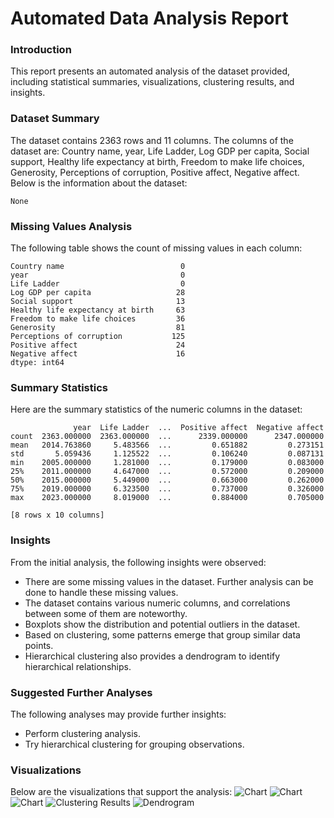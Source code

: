 # Automated Data Analysis Report

### Introduction
This report presents an automated analysis of the dataset provided, including statistical summaries, visualizations, clustering results, and insights.

### Dataset Summary
The dataset contains 2363 rows and 11 columns.
The columns of the dataset are: Country name, year, Life Ladder, Log GDP per capita, Social support, Healthy life expectancy at birth, Freedom to make life choices, Generosity, Perceptions of corruption, Positive affect, Negative affect.
Below is the information about the dataset:
```
None
```

### Missing Values Analysis
The following table shows the count of missing values in each column:
```
Country name                          0
year                                  0
Life Ladder                           0
Log GDP per capita                   28
Social support                       13
Healthy life expectancy at birth     63
Freedom to make life choices         36
Generosity                           81
Perceptions of corruption           125
Positive affect                      24
Negative affect                      16
dtype: int64
```
### Summary Statistics
Here are the summary statistics of the numeric columns in the dataset:
```
              year  Life Ladder  ...  Positive affect  Negative affect
count  2363.000000  2363.000000  ...      2339.000000      2347.000000
mean   2014.763860     5.483566  ...         0.651882         0.273151
std       5.059436     1.125522  ...         0.106240         0.087131
min    2005.000000     1.281000  ...         0.179000         0.083000
25%    2011.000000     4.647000  ...         0.572000         0.209000
50%    2015.000000     5.449000  ...         0.663000         0.262000
75%    2019.000000     6.323500  ...         0.737000         0.326000
max    2023.000000     8.019000  ...         0.884000         0.705000

[8 rows x 10 columns]
```
### Insights
From the initial analysis, the following insights were observed:
- There are some missing values in the dataset. Further analysis can be done to handle these missing values.
- The dataset contains various numeric columns, and correlations between some of them are noteworthy.
- Boxplots show the distribution and potential outliers in the dataset.
- Based on clustering, some patterns emerge that group similar data points.
- Hierarchical clustering also provides a dendrogram to identify hierarchical relationships.

### Suggested Further Analyses
The following analyses may provide further insights:
- Perform clustering analysis.
- Try hierarchical clustering for grouping observations.
### Visualizations
Below are the visualizations that support the analysis:
![Chart](/content/missing_values.png)
![Chart](/content/correlation_matrix.png)
![Chart](/content/boxplot.png)
![Clustering Results](/content/clustering_results.png)
![Dendrogram](/content/dendrogram.png)
